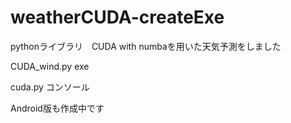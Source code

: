 ﻿# weatherCUDA-createExe

pythonライブラリ　CUDA with numbaを用いた天気予測をしました

CUDA_wind.py exe

cuda.py コンソール

Android版も作成中です

